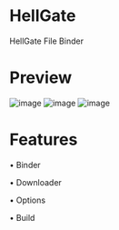 # HellGate
HellGate File Binder
 
# Preview
![image](https://user-images.githubusercontent.com/98554260/151432709-63415547-88c4-47d5-9267-1a2bc7cafb9d.png)
![image](https://user-images.githubusercontent.com/98554260/151433001-6e4822f9-4043-4763-b59f-596492a0d6c1.png)
![image](https://user-images.githubusercontent.com/98554260/151433101-394dafc6-72c6-4cf3-8593-b204b73e5889.png)

# Features

• Binder 

• Downloader

• Options

• Build 

